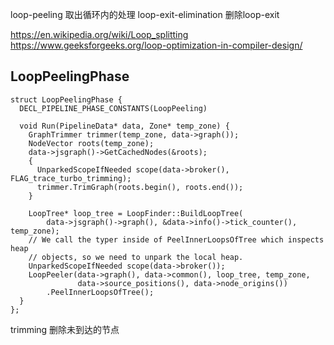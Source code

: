 loop-peeling 取出循环内的处理
loop-exit-elimination 删除loop-exit

https://en.wikipedia.org/wiki/Loop_splitting
https://www.geeksforgeeks.org/loop-optimization-in-compiler-design/

## LoopPeelingPhase

```
struct LoopPeelingPhase {
  DECL_PIPELINE_PHASE_CONSTANTS(LoopPeeling)

  void Run(PipelineData* data, Zone* temp_zone) {
    GraphTrimmer trimmer(temp_zone, data->graph());
    NodeVector roots(temp_zone);
    data->jsgraph()->GetCachedNodes(&roots);
    {
      UnparkedScopeIfNeeded scope(data->broker(), FLAG_trace_turbo_trimming);
      trimmer.TrimGraph(roots.begin(), roots.end());
    }

    LoopTree* loop_tree = LoopFinder::BuildLoopTree(
        data->jsgraph()->graph(), &data->info()->tick_counter(), temp_zone);
    // We call the typer inside of PeelInnerLoopsOfTree which inspects heap
    // objects, so we need to unpark the local heap.
    UnparkedScopeIfNeeded scope(data->broker());
    LoopPeeler(data->graph(), data->common(), loop_tree, temp_zone,
               data->source_positions(), data->node_origins())
        .PeelInnerLoopsOfTree();
  }
};
```
trimming 删除未到达的节点